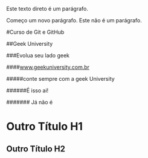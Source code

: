 Este texto direto é um parágrafo.

Começo um novo parágrafo.
Este não é um parágrafo.

#Curso de Git e GitHub

##Geek University

###Evolua seu lado geek

####www.geekuniversity.com.br

#####conte sempre com a geek University

######É isso ai!

####### Já não é

Outro Título H1
=

Outro Título H2
-


